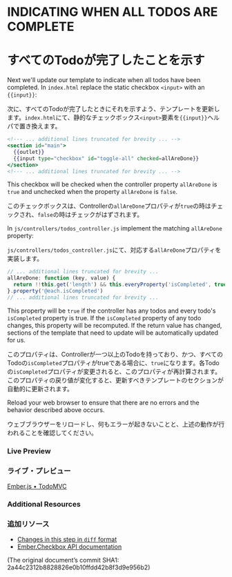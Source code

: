 # INDICATING WHEN ALL TODOS ARE COMPLETE
# すべてのTodoが完了したことを示す

Next we'll update our template to indicate when all todos have been completed. In `index.html` replace the static checkbox `<input>` with an `{{input}}`:

次に、すべてのTodoが完了したときにそれを示すよう、テンプレートを更新します。`index.html`にて、静的なチェックボックス`<input>`要素を`{{input}}`ヘルパで置き換えます。

```handlebars
<!--- ... additional lines truncated for brevity ... -->
<section id="main">
  {{outlet}}
  {{input type="checkbox" id="toggle-all" checked=allAreDone}}
</section>
<!--- ... additional lines truncated for brevity ... -->
```

This checkbox will be checked when the controller property `allAreDone` is `true` and unchecked when the property `allAreDone` is `false`.

このチェックボックスは、Controllerの`allAreDone`プロパティが`true`の時はチェックされ、`false`の時はチェックがはずされます。

In `js/controllers/todos_controller.js` implement the matching `allAreDone` property:

`js/controllers/todos_controller.js`にて、対応する`allAreDone`プロパティを実装します。

```javascript
// ... additional lines truncated for brevity ...
allAreDone: function (key, value) {
  return !!this.get('length') && this.everyProperty('isCompleted', true);
}.property('@each.isCompleted')
// ... additional lines truncated for brevity ...
```

This property will be `true` if the controller has any todos and every todo's `isCompleted` property is true. If the `isCompleted` property of any todo changes, this property will be recomputed. If the return value has changed, sections of the template that need to update will be automatically updated for us.

このプロパティは、Controllerが一つ以上のTodoを持っており、かつ、すべてのTodoの`isCompleted`プロパティがtrueである場合に、`true`になります。各Todoの`isCompleted`プロパティが変更されると、このプロパティが再計算されます。このプロパティの戻り値が変化すると、更新すべきテンプレートのセクションが自動的に更新されます。

Reload your web browser to ensure that there are no errors and the behavior described above occurs. 

ウェブブラウザーをリロードし、何もエラーが起きないことと、上述の動作が行われることを確認してください。

### Live Preview
### ライブ・プレビュー
<a class="jsbin-embed" href="http://jsbin.com/IcItARE/1/embed?live">Ember.js • TodoMVC</a><script src="http://static.jsbin.com/js/embed.js"></script>

### Additional Resources
### 追加リソース

  * [Changes in this step in `diff` format](https://github.com/emberjs/quickstart-code-sample/commit/9bf8a430bc4afb06f31be55f63f1d9806e6ab01c)
  * [Ember.Checkbox API documentation](/api/classes/Ember.Checkbox.html)

(The original document’s commit SHA1: 2a44c2312b8828826e0b10ffdd42b8f3d9e956b2)